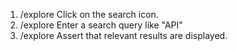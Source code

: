 1. /explore Click on the search icon.
2. /explore Enter a search query like "API"
3. /explore Assert that relevant results are displayed.